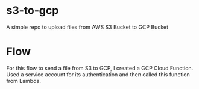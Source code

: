 # s3-to-gcp
A simple repo to upload files from AWS S3 Bucket to GCP Bucket

# Flow
For this flow to send a file from S3 to GCP, I created a GCP Cloud Function. Used a service account for its authentication and then called this function from Lambda.

